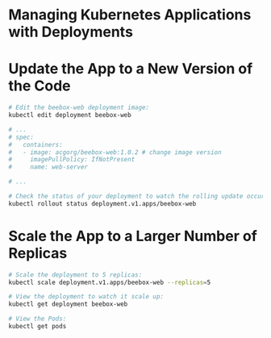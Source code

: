 Managing Kubernetes Applications with Deployments
===

# Update the App to a New Version of the Code

```sh
# Edit the beebox-web deployment image:
kubectl edit deployment beebox-web

# ...
# spec:
#   containers:
#   - image: acgorg/beebox-web:1.0.2 # change image version
#     imagePullPolicy: IfNotPresent
#     name: web-server

# ...

# Check the status of your deployment to watch the rolling update occur:
kubectl rollout status deployment.v1.apps/beebox-web
```

# Scale the App to a Larger Number of Replicas

```sh
# Scale the deployment to 5 replicas:
kubectl scale deployment.v1.apps/beebox-web --replicas=5

# View the deployment to watch it scale up:
kubectl get deployment beebox-web

# View the Pods:
kubectl get pods
```